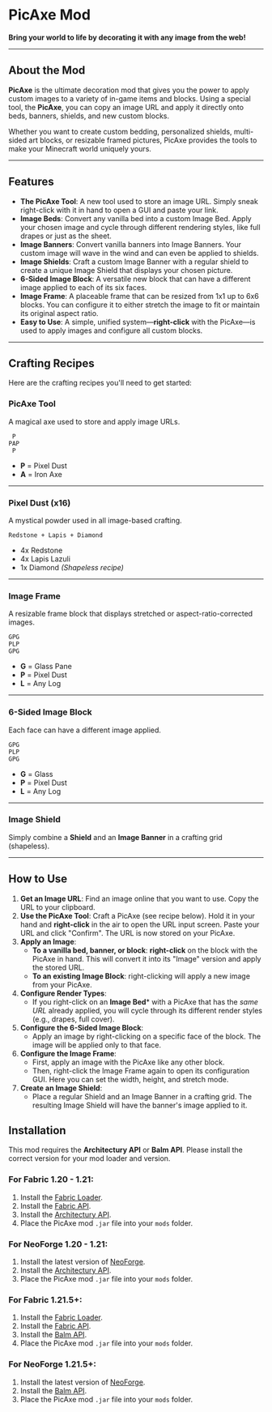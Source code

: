 # PicAxe Mod

**Bring your world to life by decorating it with any image from the web!**

---

## About the Mod

**PicAxe** is the ultimate decoration mod that gives you the power to apply custom images to a variety of in-game items and blocks. Using a special tool, the **PicAxe**, you can copy an image URL and apply it directly onto beds, banners, shields, and new custom blocks.

Whether you want to create custom bedding, personalized shields, multi-sided art blocks, or resizable framed pictures, PicAxe provides the tools to make your Minecraft world uniquely yours.

---

## Features

* **The PicAxe Tool**: A new tool used to store an image URL. Simply sneak right-click with it in hand to open a GUI and paste your link.
* **Image Beds**: Convert any vanilla bed into a custom Image Bed. Apply your chosen image and cycle through different rendering styles, like full drapes or just as the sheet.
* **Image Banners**: Convert vanilla banners into Image Banners. Your custom image will wave in the wind and can even be applied to shields.
* **Image Shields**: Craft a custom Image Banner with a regular shield to create a unique Image Shield that displays your chosen picture.
* **6-Sided Image Block**: A versatile new block that can have a different image applied to each of its six faces.
* **Image Frame**: A placeable frame that can be resized from 1x1 up to 6x6 blocks. You can configure it to either stretch the image to fit or maintain its original aspect ratio.
* **Easy to Use**: A simple, unified system—**right-click** with the PicAxe—is used to apply images and configure all custom blocks.

---

## Crafting Recipes

Here are the crafting recipes you'll need to get started:

### **PicAxe Tool**

A magical axe used to store and apply image URLs.

```
 P 
PAP
 P 
```

* **P** = Pixel Dust
* **A** = Iron Axe

---

### **Pixel Dust** (x16)

A mystical powder used in all image-based crafting.

```
Redstone + Lapis + Diamond
```

* 4x Redstone
* 4x Lapis Lazuli
* 1x Diamond
  *(Shapeless recipe)*

---

### **Image Frame**

A resizable frame block that displays stretched or aspect-ratio-corrected images.

```
GPG
PLP
GPG
```

* **G** = Glass Pane
* **P** = Pixel Dust
* **L** = Any Log

---

### **6-Sided Image Block**

Each face can have a different image applied.

```
GPG
PLP
GPG
```

* **G** = Glass
* **P** = Pixel Dust
* **L** = Any Log

---

### **Image Shield**

Simply combine a **Shield** and an **Image Banner** in a crafting grid (shapeless).

---

## How to Use

1.  **Get an Image URL**: Find an image online that you want to use. Copy the URL to your clipboard.
2.  **Use the PicAxe Tool**: Craft a PicAxe (see recipe below). Hold it in your hand and **right-click** in the air to open the URL input screen. Paste your URL and click "Confirm". The URL is now stored on your PicAxe.
3.  **Apply an Image**:
    * **To a vanilla bed, banner, or block**: **right-click** on the block with the PicAxe in hand. This will convert it into its "Image" version and apply the stored URL.
    * **To an existing Image Block**: right-clicking will apply a new image from your PicAxe.
4.  **Configure Render Types**:
    * If you right-click on an **Image Bed*** with a PicAxe that has the *same URL* already applied, you will cycle through its different render styles (e.g., drapes, full cover).
5.  **Configure the 6-Sided Image Block**:
    * Apply an image by right-clicking on a specific face of the block. The image will be applied only to that face.
6.  **Configure the Image Frame**:
    * First, apply an image with the PicAxe like any other block.
    * Then, right-click the Image Frame again to open its configuration GUI. Here you can set the width, height, and stretch mode.
7.  **Create an Image Shield**:
    * Place a regular Shield and an Image Banner in a crafting grid. The resulting Image Shield will have the banner's image applied to it.


## Installation

This mod requires the **Architectury API** or **Balm API**. Please install the correct version for your mod loader and version.

### For Fabric 1.20 - 1.21:

1.  Install the [Fabric Loader](https://fabricmc.net/use/installer/).
2.  Install the [Fabric API](https://www.curseforge.com/minecraft/mc-mods/fabric-api).
3.  Install the [Architectury API](https://www.curseforge.com/minecraft/mc-mods/architectury-api).
4.  Place the PicAxe mod `.jar` file into your `mods` folder.

### For NeoForge 1.20 - 1.21:

1.  Install the latest version of [NeoForge](https://neoforged.net/).
2.  Install the [Architectury API](https://www.curseforge.com/minecraft/mc-mods/architectury-api).
3.  Place the PicAxe mod `.jar` file into your `mods` folder.

### For Fabric 1.21.5+:

1.  Install the [Fabric Loader](https://fabricmc.net/use/installer/).
2.  Install the [Fabric API](https://www.curseforge.com/minecraft/mc-mods/fabric-api).
3.  Install the [Balm API](https://www.curseforge.com/minecraft/mc-mods/balm).
4.  Place the PicAxe mod `.jar` file into your `mods` folder.

### For NeoForge 1.21.5+:

1.  Install the latest version of [NeoForge](https://neoforged.net/).
2.  Install the [Balm API](https://www.curseforge.com/minecraft/mc-mods/balm).
3.  Place the PicAxe mod `.jar` file into your `mods` folder.


